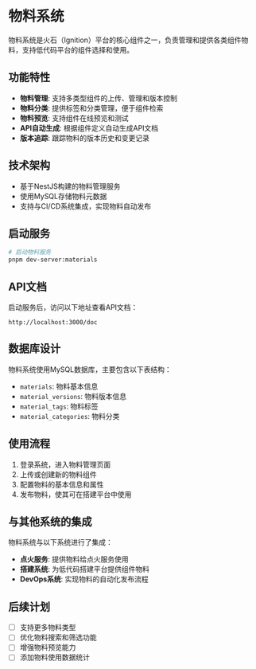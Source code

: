 # 物料系统

物料系统是火石（Ignition）平台的核心组件之一，负责管理和提供各类组件物料，支持低代码平台的组件选择和使用。

## 功能特性

- **物料管理**: 支持多类型组件的上传、管理和版本控制
- **物料分类**: 提供标签和分类管理，便于组件检索
- **物料预览**: 支持组件在线预览和测试
- **API自动生成**: 根据组件定义自动生成API文档
- **版本追踪**: 跟踪物料的版本历史和变更记录

## 技术架构

- 基于NestJS构建的物料管理服务
- 使用MySQL存储物料元数据
- 支持与CI/CD系统集成，实现物料自动发布

## 启动服务

```bash
# 启动物料服务
pnpm dev-server:materials
```

## API文档

启动服务后，访问以下地址查看API文档：

```
http://localhost:3000/doc
```

## 数据库设计

物料系统使用MySQL数据库，主要包含以下表结构：

- `materials`: 物料基本信息
- `material_versions`: 物料版本信息
- `material_tags`: 物料标签
- `material_categories`: 物料分类

## 使用流程

1. 登录系统，进入物料管理页面
2. 上传或创建新的物料组件
3. 配置物料的基本信息和属性
4. 发布物料，使其可在搭建平台中使用

## 与其他系统的集成

物料系统与以下系统进行了集成：

- **点火服务**: 提供物料给点火服务使用
- **搭建系统**: 为低代码搭建平台提供组件物料
- **DevOps系统**: 实现物料的自动化发布流程

## 后续计划

- [ ] 支持更多物料类型
- [ ] 优化物料搜索和筛选功能
- [ ] 增强物料预览能力
- [ ] 添加物料使用数据统计 